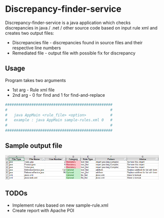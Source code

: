 # Discrepancy-finder-service

Discrepancy-finder-service is a java application which checks discrepancies in java / .net / other source code based on input rule xml and creates two output files:
 -  Discrepancies file - discrepancies found in source files and their respective line numbers 
 -  Remediated file - output file with possible fix for discrepancy


## Usage

Program takes two arguments

 - 1st arg - Rule xml file
 - 2nd arg -  0 for find and 1 for find-and-replace


```sh
#################################################
#                                               #
#   java AppMain <rule_file> <option>           #
#   example : java AppMain sample-rules.xml 0   #	
#                                               #	
#################################################
```

## Sample output file
![Screenshot](sample-output.png)

## TODOs

 - Implement rules based on new sample-rule.xml
 - Create report with Apache POI

